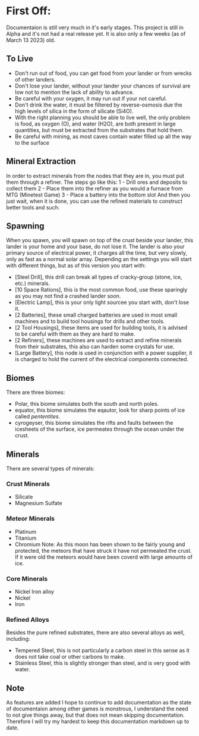 # First Off:
Documentaion is still very much in it's early stages.
This project is still in Alpha and it's not had a real release yet.
It is also only a few weeks (as of March 13 2023) old.

## To Live
 * Don't run out of food, you can get food from your lander or from wrecks of other landers.
 * Don't lose your lander, without your lander your chances of survival are low not to mention the lack of ability to advance.
 * Be careful with your oxygen, it may run out if your not careful.
 * Don't drink the water, it must be filtered by reverse-osmosis due the high levels of silica in the form of silicate (Si4O).
 * With the right planning you should be able to live well, the only problem is food, as oxygen (O), and water (H2O),
	are both present in large quantities, but must be extracted from the substrates that hold them.
 * Be careful with mining, as most caves contain water filled up all the way to the surface

## Mineral Extraction
In order to extract minerals from the nodes that they are in, you must put them through a refiner.
The steps go like this:
 1 - Drill ores and deposits to collect them
 2 - Place them into the refiner as you would a furnace from MTG (Minetest Game)
 3 - Place a battery into the bottom slot
And then you just wait, when it is done, you can use the refined materials to construct better tools and such.

## Spawning
When you spawn, you will spawn on top of the crust beside your lander, this lander is your home and your base, do not lose it.
The lander is also your primary source of electrical power, it charges all the time, but very slowly, only as fast as a normal solar array.
Depending an the settings you will start with different things, but as of this version you start with:
 * [Steel Drill], this drill can break all types of cracky-group (stone, ice, etc.) minerals.
 * [10 Space Rations], this is the most common food, use these sparingly as you may not find a crashed lander soon.
 * [Electric Lamp], this is your only light sourcee you start with, don't lose it.
 * [2 Batteries], these small charged batteries are used in most small machines and to build tool housings for drills and other tools.
 * [2 Tool Housings], these items are used for building tools, it is advised to be careful with them as they are hard to make.
 * [2 Refiners], these machines are used to extract and refine minerals from their substrates, this also can harden some crystals for use.
 * [Large Battery], this node is used in conjunction with a power supplier, it is charged to hold the current of the electrical components connected.

## Biomes
There are three biomes:
 * Polar, this biome simulates both the south and north poles.
 * equator, this biome simulates the eqautor, look for sharp points of ice called _pententites_.
 * cyrogeyser, this biome simulates the rifts and faults between the icesheets of the surface, ice permeates through the ocean under the crust.

## Minerals
There are several types of minerals:
### Crust Minerals
 * Silicate
 * Magnesium Sulfate
### Meteor Minerals
 * Platinum
 * Titanium
 * Chromium
Note: As this moon has been shown to be fairly young and protected, the meteors that have struck it have not permeated the crust.
If it were old the meteors would have been coverd with large amounts of ice.
### Core Minerals
 * Nickel Iron alloy
 * Nickel
 * Iron
### Refined Alloys
Besides the pure refined substrates, there are also several alloys as well, including:
 * Tempered Steel, this is not particularly a carbon steel in this sense as it does not take coal or other carbons to make.
 * Stainless Steel, this is slightly stronger than steel, and is very good with water.

## Note
As features are added I hope to continue to add documentation as the state of documentaion among other games is monstrous, I understand the need to not give things away, but that does not mean skipping documentation.
Therefore I will try my hardest to keep this documentation markdown up to date.

